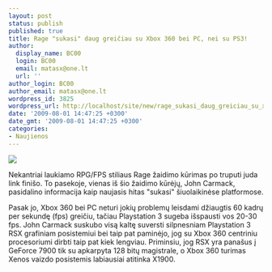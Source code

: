 ```yaml
---
layout: post
status: publish
published: true
title: Rage "sukasi" daug greičiau su Xbox 360 bei PC, nei su PS3!
author:
  display_name: BC00
  login: BC00
  email: matasx@one.lt
  url: ''
author_login: BC00
author_email: matasx@one.lt
wordpress_id: 3825
wordpress_url: http://localhost/site/new/rage_sukasi_daug_greiciau_su_xbox_360_bei_pc_nei_su_ps3/
date: '2009-08-01 14:47:25 +0300'
date_gmt: '2009-08-01 14:47:25 +0300'
categories:
- Naujienos
---
```

<div class="imgright"><img src="http://tbn0.google.com/images?q=tbn:A18INft-R_K25M:http://ragegame.net/wp-content/uploads/images/rage-mutant2.jpg"  /></div>
<p>Nekantriai laukiamo RPG/FPS stiliaus Rage žaidimo kūrimas po truputi juda link finišo. To pasekoje, vienas iš šio žaidimo kūrėjų, John Carmack, pasidalino informacija kaip naujasis hitas "sukasi" šiuolaikinėse platformose. </p>
<p>Pasak jo, Xbox 360 bei PC neturi jokių problemų leisdami džiaugtis 60 kadrų per sekundę (fps) greičiu, tačiau Playstation 3 sugeba išspausti vos 20-30 fps. John Carmack suskubo visą kaltę suversti silpnesniam Playstation 3 RSX grafiniam posistemiui bei taip pat paminėjo, jog su Xbox 360 centriniu procesoriumi dirbti taip pat kiek lengviau. Priminsiu, jog RSX yra panašus į GeForce 7900 tik su apkarpyta 128 bitų magistrale, o Xbox 360 turimas Xenos vaizdo posistemis labiausiai atitinka X1900.</p>
